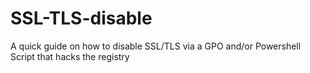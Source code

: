 # SSL-TLS-disable
A quick guide on how to disable SSL/TLS via a GPO and/or Powershell Script that hacks the registry

